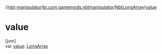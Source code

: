 //[nbt-manipulator](../../../index.md)/[br.com.gamemods.nbtmanipulator](../index.md)/[NbtLongArray](index.md)/[value](value.md)

# value

[jvm]\
var [value](value.md): [LongArray](https://kotlinlang.org/api/latest/jvm/stdlib/kotlin/-long-array/index.html)
